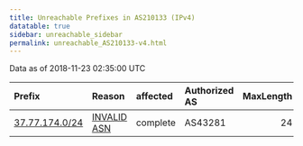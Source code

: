 ```yaml
---
title: Unreachable Prefixes in AS210133 (IPv4)
datatable: true
sidebar: unreachable_sidebar
permalink: unreachable_AS210133-v4.html
---
```


Data as of 2018-11-23 02:35:00 UTC


<div class="datatable-begin"></div>

| Prefix                                                 | Reason                                                                                                 | affected   | Authorized AS   |   MaxLength | Anchor                                         |   unreachable /24s |
|:-------------------------------------------------------|:-------------------------------------------------------------------------------------------------------|:-----------|:----------------|------------:|:-----------------------------------------------|-------------------:|
| [37.77.174.0/24](https://stat.ripe.net/37.77.174.0/24) | [INVALID ASN](https://rpki-validator.ripe.net/announcement-preview?asn=AS210133&prefix=37.77.174.0/24) | complete   | AS43281         |          24 | [RIPE](unreachable_RIPE_NCC_RPKI_Root-v4.html) |                  1 |

<div class="datatable-end"></div>